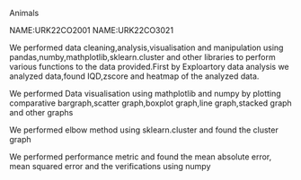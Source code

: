 Animals

NAME:URK22CO2001
NAME:URK22CO3021

We performed data cleaning,analysis,visualisation and manipulation using pandas,numby,mathplotlib,sklearn.cluster and other libraries to perform various functions to the data provided.First by Exploartory data analysis we analyzed data,found IQD,zscore and heatmap of the analyzed data.

We performed Data visualisation using mathplotlib and numpy by plotting comparative bargraph,scatter graph,boxplot graph,line graph,stacked graph and other graphs

We performed elbow method using sklearn.cluster and found the cluster graph 

We performed performance metric and found the mean absolute error, mean squared error and the verifications using numpy 
